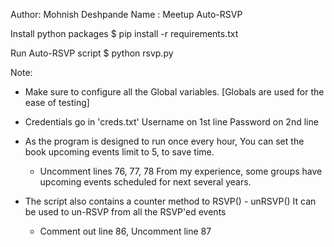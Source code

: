 Author: Mohnish Deshpande
Name  : Meetup Auto-RSVP

Install python packages
  $ pip install -r requirements.txt

Run Auto-RSVP script
  $ python rsvp.py

Note:

- Make sure to configure all the Global variables.
  [Globals are used for the ease of testing]

- Credentials go in 'creds.txt'
  Username on 1st line
  Password on 2nd line
  
- As the program is designed to run once every hour,
  You can set the book upcoming events limit to 5, to save time.
  - Uncomment lines 76, 77, 78
  From my experience, some groups have upcoming events scheduled for next several years.

- The script also contains a counter method to RSVP() - unRSVP()
  It can be used to un-RSVP from all the RSVP'ed events
  - Comment out line 86, Uncomment line 87

